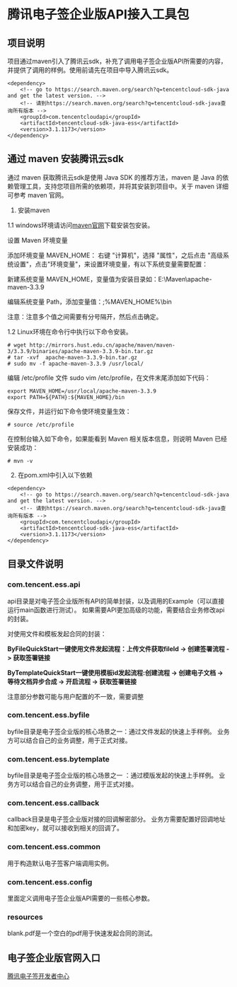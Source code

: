 # 腾讯电子签企业版API接入工具包

## 项目说明
项目通过maven引入了腾讯云sdk，补充了调用电子签企业版API所需要的内容，并提供了调用的样例。使用前请先在项目中导入腾讯云sdk。

```
<dependency>
    <!-- go to https://search.maven.org/search?q=tencentcloud-sdk-java and get the latest version. -->
    <!-- 请到https://search.maven.org/search?q=tencentcloud-sdk-java查询所有版本 -->
    <groupId>com.tencentcloudapi</groupId>
    <artifactId>tencentcloud-sdk-java-ess</artifactId>
    <version>3.1.1173</version>
</dependency>
```


## 通过 maven 安装腾讯云sdk
通过 maven 获取腾讯云sdk是使用 Java SDK 的推荐方法，maven 是 Java 的依赖管理工具，支持您项目所需的依赖项，并将其安装到项目中。关于 maven 详细可参考 maven 官网。
1. 安装maven

 1.1  windows环境请访问[maven官网](https://maven.apache.org/download.cgi)下载安装包安装。

   设置 Maven 环境变量 
   
添加环境变量 MAVEN_HOME：
   右键 "计算机"，选择 "属性"，之后点击 "高级系统设置"，点击"环境变量"，来设置环境变量，有以下系统变量需要配置：

新建系统变量 MAVEN_HOME，变量值为安装目录如：E:\Maven\apache-maven-3.3.9

编辑系统变量 Path，添加变量值：;%MAVEN_HOME%\bin

注意：注意多个值之间需要有分号隔开，然后点击确定。



 1.2  Linux环境在命令行中执行以下命令安装。
```
# wget http://mirrors.hust.edu.cn/apache/maven/maven-3/3.3.9/binaries/apache-maven-3.3.9-bin.tar.gz
# tar -xvf  apache-maven-3.3.9-bin.tar.gz
# sudo mv -f apache-maven-3.3.9 /usr/local/
```
编辑 /etc/profile 文件 sudo vim /etc/profile，在文件末尾添加如下代码：
```
export MAVEN_HOME=/usr/local/apache-maven-3.3.9
export PATH=${PATH}:${MAVEN_HOME}/bin
```
保存文件，并运行如下命令使环境变量生效：
```
# source /etc/profile
```
在控制台输入如下命令，如果能看到 Maven 相关版本信息，则说明 Maven 已经安装成功：
```
# mvn -v
```
2. 在pom.xml中引入以下依赖

```
<dependency>
    <!-- go to https://search.maven.org/search?q=tencentcloud-sdk-java and get the latest version. -->
    <!-- 请到https://search.maven.org/search?q=tencentcloud-sdk-java查询所有版本 -->
    <groupId>com.tencentcloudapi</groupId>
    <artifactId>tencentcloud-sdk-java-ess</artifactId>
    <version>3.1.1173</version>
</dependency>
```

## 目录文件说明
### com.tencent.ess.api
api目录是对电子签企业版所有API的简单封装，以及调用的Example（可以直接运行main函数进行测试）。
如果需要API更加高级的功能，需要结合业务修改api的封装。

对使用文件和模板发起合同的封装：

**ByFileQuickStart一键使用文件发起流程：上传文件获取fileId -> 创建签署流程 -> 获取签署链接**

**ByTemplateQuickStart一键使用模板id发起流程:创建流程 -> 创建电子文档 -> 等待文档异步合成 -> 开启流程 -> 获取签署链接**

注意部分参数可能与用户配置的不一致，需要调整

### com.tencent.ess.byfile
byfile目录是电子签企业版的核心场景之一：通过文件发起的快速上手样例。
业务方可以结合自己的业务调整，用于正式对接。

### com.tencent.ess.bytemplate
byfile目录是电子签企业版的核心场景之一 ：通过模版发起的快速上手样例。
业务方可以结合自己的业务调整，用于正式对接。

### com.tencent.ess.callback
callback目录是电子签企业版对接的回调解密部分。
业务方需要配置好回调地址和加密key，就可以接收到相关的回调了。

### com.tencent.ess.common
用于构造默认电子签客户端调用实例。

### com.tencent.ess.config
里面定义调用电子签企业版API需要的一些核心参数。

### resources
blank.pdf是一个空白的pdf用于快速发起合同的测试。

## 电子签企业版官网入口
[腾讯电子签开发者中心](https://qian.tencent.com/developers/company/overview)